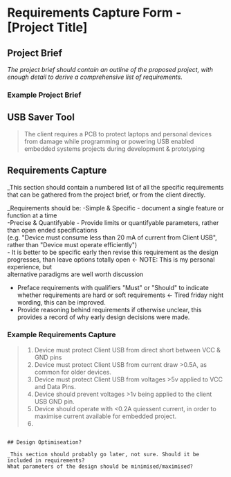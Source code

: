 # Requirements Capture Form - [Project Title]


## Project Brief
_The project brief should contain an outline of the proposed project, with enough detail to derive a comprehensive list of requirements._

### Example Project Brief
## USB Saver Tool

>
> The client requires a PCB to protect laptops and personal devices from damage
> while programming or powering USB enabled embedded systems projects during development & prototyping
>

## Requirements Capture

_This section should contain a numbered list of all the specific requirements that can be gathered from the project brief, or from the client directly.

_Requirements should be:
-Simple & Specific - document a single feature or function at a time                                           <br>
-Precise & Quantifyable - Provide limits or quantifyable parameters, rather than open ended specifications      <br>
    (e.g. "Device must consume less than 20 mA of current from Client USB", rather than "Device must operate efficiently")      <br>
    - It is better to be specific early then revise this requirement as the design progresses, than leave options totally open <- NOTE: This is my personal experience, but <br> alternative paradigms are well worth discussion<br>
- Preface requirements with qualifiers "Must" or "Should" to indicate whether requirements are hard or soft requirements <- Tired friday night wording, this can be improved.<br>
- Provide reasoning behind requirements if otherwise unclear, this provides a record of why early design decisions were made.<br>


### Example Requirements Capture

>
> 1. Device must protect Client USB from direct short between VCC & GND pins                                          <br>
> 2. Device must protect Client USB from current draw >0.5A, as common for older devices.                             <br>
> 3. Device must protect Client USB from voltages >5v applied to VCC and Data Pins.                                   <br>
> 4. Device should prevent voltages >1v being applied to the client USB GND pin.                                      <br>
> 5. Device should operate with <0.2A quiessent current, in order to maximise current available for embedded project. <br>
> 6. 

```

## Design Optimiseation?

_This section should probably go later, not sure. Should it be included in requirements?
What parameters of the design should be minimised/maximised?
